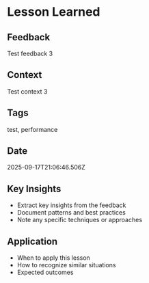 # Lesson Learned

## Feedback
Test feedback 3

## Context
Test context 3

## Tags
test, performance

## Date
2025-09-17T21:06:46.506Z

## Key Insights
- Extract key insights from the feedback
- Document patterns and best practices
- Note any specific techniques or approaches

## Application
- When to apply this lesson
- How to recognize similar situations
- Expected outcomes
